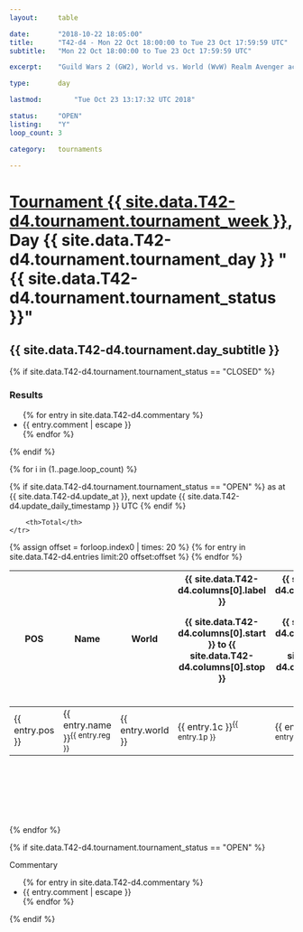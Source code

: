 ```yaml
---
layout: 	table

date: 		"2018-10-22 18:05:00"
title: 		"T42-d4 - Mon 22 Oct 18:00:00 to Tue 23 Oct 17:59:59 UTC"
subtitle: 	"Mon 22 Oct 18:00:00 to Tue 23 Oct 17:59:59 UTC"

excerpt:    "Guild Wars 2 (GW2), World vs. World (WvW) Realm Avenger achivement Tournament. \"Every Kill Counts\""

type:       day

lastmod: 		"Tue Oct 23 13:17:32 UTC 2018"

status:     "OPEN"
listing:    "Y"
loop_count: 3

category: 	tournaments

---
```

<div class="table_header">
    <h1><a href="{{ site.data.T42-d4.tournament.week_url }}">Tournament {{ site.data.T42-d4.tournament.tournament_week }}</a>, Day {{ site.data.T42-d4.tournament.tournament_day }} "{{ site.data.T42-d4.tournament.tournament_status }}"</h1>
    <h2>{{ site.data.T42-d4.tournament.day_subtitle }}</h2> 
</div>

{% if site.data.T42-d4.tournament.tournament_status == "CLOSED" %} 
<div class="commentary">
  <h3>Results</h3>
  <ul>
    {% for entry in site.data.T42-d4.commentary %}
    <li class="commentary_list">{{ entry.comment | escape }}</li>
    {% endfor %}
  </ul>
</div>
{% endif %}


{% for i in (1..page.loop_count) %}

{% if site.data.T42-d4.tournament.tournament_status == "OPEN" %} 
<span class="table_nextupdate">as at {{ site.data.T42-d4.update_at }}, next update {{ site.data.T42-d4.update_daily_timestamp }} UTC</span> 
{% endif %}

<table class="day_table">
  <colgroup>
    <col style="width:18px">
    <col style="width:55px">
    <col style="width:55px">
    <col style="width:12px">
    <col style="width:12px">
    <col style="width:12px">
    <col style="width:12px">
    <col style="width:12px">
    <col style="width:12px">
    <col style="width:12px">
    <col style="width:12px">
    <col style="width:12px">
    <col style="width:12px">
    <col style="width:12px">
    <col style="width:12px">
    <col style="width:12px">
    <col style="width:12px">
    <col style="width:12px">
    <col style="width:12px">
    <col style="width:12px">
    <col style="width:12px">
    <col style="width:12px">
    <col style="width:12px">
    <col style="width:12px">
    <col style="width:12px">
    <col style="width:12px">
    <col style="width:12px">
    <col style="width:18px">
  </colgroup>  
  <thead>
    <tr>
        <th>POS</th>
        <th class="AlignLeft">Name</th>
        <th class="AlignLeft">World</th>

<th><div class="label">{{ site.data.T42-d4.columns[0].label }}<p class="onhover">{{ site.data.T42-d4.columns[0].start }} to {{ site.data.T42-d4.columns[0].stop }}</p></div>​</th>
<th><div class="label">{{ site.data.T42-d4.columns[1].label }}<p class="onhover">{{ site.data.T42-d4.columns[1].start }} to {{ site.data.T42-d4.columns[1].stop }}</p></div>​</th>
<th><div class="label">{{ site.data.T42-d4.columns[2].label }}<p class="onhover">{{ site.data.T42-d4.columns[2].start }} to {{ site.data.T42-d4.columns[2].stop }}</p></div>​</th>
<th><div class="label">{{ site.data.T42-d4.columns[3].label }}<p class="onhover">{{ site.data.T42-d4.columns[3].start }} to {{ site.data.T42-d4.columns[3].stop }}</p></div>​</th>
<th><div class="label">{{ site.data.T42-d4.columns[4].label }}<p class="onhover">{{ site.data.T42-d4.columns[4].start }} to {{ site.data.T42-d4.columns[4].stop }}</p></div>​</th>
<th><div class="label">{{ site.data.T42-d4.columns[5].label }}<p class="onhover">{{ site.data.T42-d4.columns[5].start }} to {{ site.data.T42-d4.columns[5].stop }}</p></div>​</th>
<th><div class="label">{{ site.data.T42-d4.columns[6].label }}<p class="onhover">{{ site.data.T42-d4.columns[6].start }} to {{ site.data.T42-d4.columns[6].stop }}</p></div>​</th>
<th><div class="label">{{ site.data.T42-d4.columns[7].label }}<p class="onhover">{{ site.data.T42-d4.columns[7].start }} to {{ site.data.T42-d4.columns[7].stop }}</p></div>​</th>
<th><div class="label">{{ site.data.T42-d4.columns[8].label }}<p class="onhover">{{ site.data.T42-d4.columns[8].start }} to {{ site.data.T42-d4.columns[8].stop }}</p></div>​</th>
<th><div class="label">{{ site.data.T42-d4.columns[9].label }}<p class="onhover">{{ site.data.T42-d4.columns[9].start }} to {{ site.data.T42-d4.columns[9].stop }}</p></div>​</th>
<th><div class="label">{{ site.data.T42-d4.columns[10].label }}<p class="onhover">{{ site.data.T42-d4.columns[10].start }} to {{ site.data.T42-d4.columns[10].stop }}</p></div>​</th>

<th><div class="label">{{ site.data.T42-d4.columns[11].label }}<p class="onhover">{{ site.data.T42-d4.columns[11].start }} to {{ site.data.T42-d4.columns[11].stop }}</p></div>​</th>
<th><div class="label">{{ site.data.T42-d4.columns[12].label }}<p class="onhover">{{ site.data.T42-d4.columns[12].start }} to {{ site.data.T42-d4.columns[12].stop }}</p></div>​</th>
<th><div class="label">{{ site.data.T42-d4.columns[13].label }}<p class="onhover">{{ site.data.T42-d4.columns[13].start }} to {{ site.data.T42-d4.columns[13].stop }}</p></div>​</th>
<th><div class="label">{{ site.data.T42-d4.columns[14].label }}<p class="onhover">{{ site.data.T42-d4.columns[14].start }} to {{ site.data.T42-d4.columns[14].stop }}</p></div>​</th>
<th><div class="label">{{ site.data.T42-d4.columns[15].label }}<p class="onhover">{{ site.data.T42-d4.columns[15].start }} to {{ site.data.T42-d4.columns[15].stop }}</p></div>​</th>
<th><div class="label">{{ site.data.T42-d4.columns[16].label }}<p class="onhover">{{ site.data.T42-d4.columns[16].start }} to {{ site.data.T42-d4.columns[16].stop }}</p></div>​</th>
<th><div class="label">{{ site.data.T42-d4.columns[17].label }}<p class="onhover">{{ site.data.T42-d4.columns[17].start }} to {{ site.data.T42-d4.columns[17].stop }}</p></div>​</th>
<th><div class="label">{{ site.data.T42-d4.columns[18].label }}<p class="onhover">{{ site.data.T42-d4.columns[18].start }} to {{ site.data.T42-d4.columns[18].stop }}</p></div>​</th>
<th><div class="label">{{ site.data.T42-d4.columns[19].label }}<p class="onhover">{{ site.data.T42-d4.columns[19].start }} to {{ site.data.T42-d4.columns[19].stop }}</p></div>​</th>
<th><div class="label">{{ site.data.T42-d4.columns[20].label }}<p class="onhover">{{ site.data.T42-d4.columns[20].start }} to {{ site.data.T42-d4.columns[20].stop }}</p></div>​</th>

<th><div class="label">{{ site.data.T42-d4.columns[21].label }}<p class="onhover">{{ site.data.T42-d4.columns[21].start }} to {{ site.data.T42-d4.columns[21].stop }}</p></div>​</th>
<th><div class="label">{{ site.data.T42-d4.columns[22].label }}<p class="onhover">{{ site.data.T42-d4.columns[22].start }} to {{ site.data.T42-d4.columns[22].stop }}</p></div>​</th>
<th><div class="label">{{ site.data.T42-d4.columns[23].label }}<p class="onhover">{{ site.data.T42-d4.columns[23].start }} to {{ site.data.T42-d4.columns[23].stop }}</p></div>​</th>

        <th>Total</th>
    </tr>
  </thead>
  {% assign offset = forloop.index0 | times: 20 %}
<tbody>
{% for entry in site.data.T42-d4.entries limit:20 offset:offset %}
  <tr>
    <td class="pl{{ entry.pos }}">{{ entry.pos }}</td>
    <td class="AlignLeft">{{ entry.name }}<sup>{{ entry.reg }}</sup></td>
    <td class="AlignLeft">{{ entry.world }}</td>
    <td class="pl{{ entry.1p }}">{{ entry.1c }}<sup>{{ entry.1p }}</sup></td>
    <td class="pl{{ entry.2p }}">{{ entry.2c }}<sup>{{ entry.2p }}</sup></td>
    <td class="pl{{ entry.3p }}">{{ entry.3c }}<sup>{{ entry.3p }}</sup></td>
    <td class="pl{{ entry.4p }}">{{ entry.4c }}<sup>{{ entry.4p }}</sup></td>
    <td class="pl{{ entry.5p }}">{{ entry.5c }}<sup>{{ entry.5p }}</sup></td>
    <td class="pl{{ entry.6p }}">{{ entry.6c }}<sup>{{ entry.6p }}</sup></td>
    <td class="pl{{ entry.7p }}">{{ entry.7c }}<sup>{{ entry.7p }}</sup></td>
    <td class="pl{{ entry.8p }}">{{ entry.8c }}<sup>{{ entry.8p }}</sup></td>
    <td class="pl{{ entry.9p }}">{{ entry.9c }}<sup>{{ entry.9p }}</sup></td>
    <td class="pl{{ entry.10p }}">{{ entry.10c }}<sup>{{ entry.10p }}</sup></td>
    <td class="pl{{ entry.11p }}">{{ entry.11c }}<sup>{{ entry.11p }}</sup></td>
    <td class="pl{{ entry.12p }}">{{ entry.12c }}<sup>{{ entry.12p }}</sup></td>
    <td class="pl{{ entry.13p }}">{{ entry.13c }}<sup>{{ entry.13p }}</sup></td>
    <td class="pl{{ entry.14p }}">{{ entry.14c }}<sup>{{ entry.14p }}</sup></td>
    <td class="pl{{ entry.15p }}">{{ entry.15c }}<sup>{{ entry.15p }}</sup></td>
    <td class="pl{{ entry.16p }}">{{ entry.16c }}<sup>{{ entry.16p }}</sup></td>
    <td class="pl{{ entry.17p }}">{{ entry.17c }}<sup>{{ entry.17p }}</sup></td>
    <td class="pl{{ entry.18p }}">{{ entry.18c }}<sup>{{ entry.18p }}</sup></td>
    <td class="pl{{ entry.19p }}">{{ entry.19c }}<sup>{{ entry.19p }}</sup></td>
    <td class="pl{{ entry.20p }}">{{ entry.20c }}<sup>{{ entry.20p }}</sup></td>
    <td class="pl{{ entry.21p }}">{{ entry.21c }}<sup>{{ entry.21p }}</sup></td>
    <td class="pl{{ entry.22p }}">{{ entry.22c }}<sup>{{ entry.22p }}</sup></td>
    <td class="pl{{ entry.23p }}">{{ entry.23c }}<sup>{{ entry.23p }}</sup></td>
    <td class="pl{{ entry.24p }}">{{ entry.24c }}<sup>{{ entry.24p }}</sup></td>
    <td>{{ entry.total }}</td>
  </tr>
{% endfor %}  
</tbody>
</table>
<div class="leaderboard">
  <script async src="//pagead2.googlesyndication.com/pagead/js/adsbygoogle.js"></script>
  <!-- 728x90 -->
  <ins class="adsbygoogle"
       style="display:inline-block;width:728px;height:90px"
       data-ad-client="ca-pub-3274917281288240"
       data-ad-slot="3870538733"></ins>
  <script>
  (adsbygoogle = window.adsbygoogle || []).push({});
  </script>    
</div>
<br />
{% endfor %}

{% if site.data.T42-d4.tournament.tournament_status == "OPEN" %} 
<div class="commentary">
  <span class="commentary_title">Commentary</span>
  <ul>
    {% for entry in site.data.T42-d4.commentary %}
    <li class="commentary_list">{{ entry.comment | escape }}</li>
    {% endfor %}
  </ul>
</div>
{% endif %}


